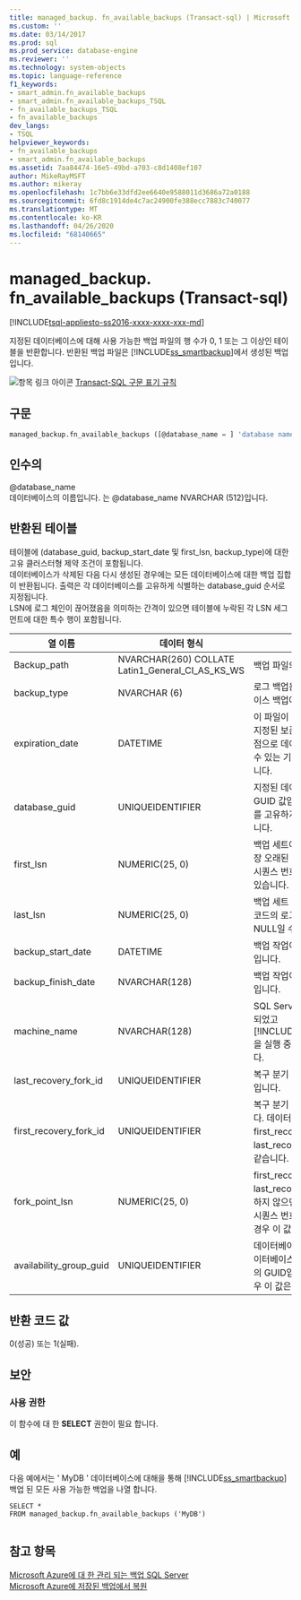 ```yaml
---
title: managed_backup. fn_available_backups (Transact-sql) | Microsoft Docs
ms.custom: ''
ms.date: 03/14/2017
ms.prod: sql
ms.prod_service: database-engine
ms.reviewer: ''
ms.technology: system-objects
ms.topic: language-reference
f1_keywords:
- smart_admin.fn_available_backups
- smart_admin.fn_available_backups_TSQL
- fn_available_backups_TSQL
- fn_available_backups
dev_langs:
- TSQL
helpviewer_keywords:
- fn_available_backups
- smart_admin.fn_available_backups
ms.assetid: 7aa84474-16e5-49bd-a703-c8d1408ef107
author: MikeRayMSFT
ms.author: mikeray
ms.openlocfilehash: 1c7bb6e33dfd2ee6640e9588011d3686a72a0188
ms.sourcegitcommit: 6fd8c1914de4c7ac24900fe388ecc7883c740077
ms.translationtype: MT
ms.contentlocale: ko-KR
ms.lasthandoff: 04/26/2020
ms.locfileid: "68140665"
---
```

# <a name="managed_backupfn_available_backups-transact-sql"></a>managed_backup. fn_available_backups (Transact-sql)
[!INCLUDE[tsql-appliesto-ss2016-xxxx-xxxx-xxx-md](../../includes/tsql-appliesto-ss2016-xxxx-xxxx-xxx-md.md)]

  지정된 데이터베이스에 대해 사용 가능한 백업 파일의 행 수가 0, 1 또는 그 이상인 테이블을 반환합니다. 반환된 백업 파일은 [!INCLUDE[ss_smartbackup](../../includes/ss-smartbackup-md.md)]에서 생성된 백업입니다.  
  
 ![항목 링크 아이콘](../../database-engine/configure-windows/media/topic-link.gif "항목 링크 아이콘") [Transact-SQL 구문 표기 규칙](../../t-sql/language-elements/transact-sql-syntax-conventions-transact-sql.md)  
  
## <a name="syntax"></a>구문  
  
```sql  
managed_backup.fn_available_backups ([@database_name = ] 'database name')  
```  
  
##  <a name="arguments"></a><a name="Arguments"></a>인수의  
 @database_name  
 데이터베이스의 이름입니다. 는 @database_name NVARCHAR (512)입니다.  
  
## <a name="table-returned"></a>반환된 테이블  
 테이블에 (database_guid, backup_start_date 및 first_lsn, backup_type)에 대한 고유 클러스터형 제약 조건이 포함됩니다.   
데이터베이스가 삭제된 다음 다시 생성된 경우에는 모든 데이터베이스에 대한 백업 집합이 반환됩니다. 출력은 각 데이터베이스를 고유하게 식별하는 database_guid 순서로 지정됩니다.   
LSN에 로그 체인이 끊어졌음을 의미하는 간격이 있으면 테이블에 누락된 각 LSN 세그먼트에 대한 특수 행이 포함됩니다.  
  
|열 이름|데이터 형식|설명|  
|-----------------|---------------|-----------------|  
|Backup_path|NVARCHAR(260) COLLATE Latin1_General_CI_AS_KS_WS|백업 파일의 URL입니다.|  
|backup_type|NVARCHAR (6)|로그 백업용 ' LOG ' 데이터베이스 백업에 대 한 ' DB '|  
|expiration_date|DATETIME|이 파일이 삭제될 날짜입니다. 지정된 보존 기간 내에 특정 시점으로 데이터베이스를 복구할 수 있는 기능을 기반으로 설정됩니다.|  
|database_guid|UNIQUEIDENTIFIER|지정된 데이터베이스에 대한 GUID 값입니다.  데이터베이스를 고유하게 식별하는 GUID입니다.|  
|first_lsn|NUMERIC(25, 0)|백업 세트에서 첫 번째 또는 가장 오래된 로그 레코드의 로그 시퀀스 번호입니다. NULL일 수 있습니다.|  
|last_lsn|NUMERIC(25, 0)|백업 세트 다음에 오는 로그 레코드의 로그 시퀀스 번호입니다. NULL일 수 있습니다.|  
|backup_start_date|DATETIME|백업 작업이 시작된 날짜와 시간입니다.|  
|backup_finish_date|NVARCHAR(128)|백업 작업이 완료된 날짜와 시간입니다.|  
|machine_name|NVARCHAR(128)|SQL Server 인스턴스가 설치되었고 [!INCLUDE[ss_smartbackup](../../includes/ss-smartbackup-md.md)]을 실행 중인 컴퓨터의 이름입니다.|  
|last_recovery_fork_id|UNIQUEIDENTIFIER|복구 분기 끝 지점의 식별 번호입니다.|  
|first_recovery_fork_id|UNIQUEIDENTIFIER|복구 분기 시작 지점의 ID입니다. 데이터 백업의 경우 first_recovery_fork_guid는 last_recovery_fork_guid와 같습니다.|  
|fork_point_lsn|NUMERIC(25, 0)|first_recovery_fork_id가 last_recovery_fork_id와 동일하지 않으면 분기 지점의 로그 시퀀스 번호입니다. 그렇지 않은 경우 이 값은 NULL입니다.|  
|availability_group_guid|UNIQUEIDENTIFIER|데이터베이스가 Always On 데이터베이스인 경우 가용성 그룹의 GUID입니다. 그렇지 않은 경우 이 값은 NULL입니다.|  
  
## <a name="return-code-value"></a>반환 코드 값  
 0(성공) 또는 1(실패).  
  
## <a name="security"></a>보안  
  
### <a name="permissions"></a>사용 권한  
 이 함수에 대 한 **SELECT** 권한이 필요 합니다.  
  
## <a name="examples"></a>예  
 다음 예에서는 ' MyDB ' 데이터베이스에 대해을 통해 [!INCLUDE[ss_smartbackup](../../includes/ss-smartbackup-md.md)] 백업 된 모든 사용 가능한 백업을 나열 합니다.  
  
```  
SELECT *   
FROM managed_backup.fn_available_backups ('MyDB')  
  
```  
  
## <a name="see-also"></a>참고 항목  
 [Microsoft Azure에 대 한 관리 되는 백업 SQL Server](../../relational-databases/backup-restore/sql-server-managed-backup-to-microsoft-azure.md)   
 [Microsoft Azure에 저장된 백업에서 복원](../../relational-databases/backup-restore/restoring-from-backups-stored-in-microsoft-azure.md)  
  
  
